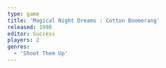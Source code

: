 ```yaml
---
type: game
title: 'Magical Night Dreams : Cotton Boomerang'
released: 1998
editor: Success
players: 2
genres:
  - 'Shoot Them Up'
---
```

